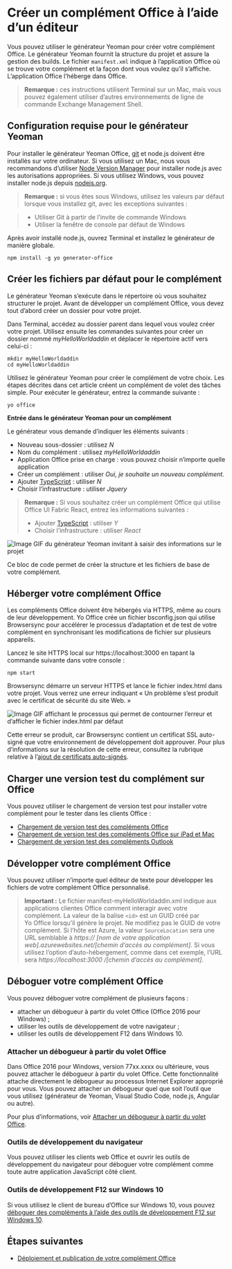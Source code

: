 
# <a name="create-an-office-add-in-using-any-editor"></a>Créer un complément Office à l’aide d’un éditeur

Vous pouvez utiliser le générateur Yeoman pour créer votre complément Office. Le générateur Yeoman fournit la structure du projet et assure la gestion des builds. Le fichier `manifest.xml` indique à l’application Office où se trouve votre complément et la façon dont vous voulez qu’il s’affiche. L’application Office l’héberge dans Office.

 >**Remarque :** ces instructions utilisent Terminal sur un Mac, mais vous pouvez également utiliser d’autres environnements de ligne de commande Exchange Management Shell. 


## <a name="prerequisites-for-the-yeoman-generator"></a>Configuration requise pour le générateur Yeoman

Pour installer le générateur Yeoman Office, [git](https://git-scm.com/downloads) et node.js doivent être installés sur votre ordinateur. Si vous utilisez un Mac, nous vous recommandons d’utiliser [Node Version Manager](https://github.com/creationix/nvm) pour installer node.js avec les autorisations appropriées. Si vous utilisez Windows, vous pouvez installer node.js depuis [nodejs.org](https://nodejs.org/en/).

>**Remarque :** si vous êtes sous Windows, utilisez les valeurs par défaut lorsque vous installez git, avec les exceptions suivantes :

>- Utiliser Git à partir de l’invite de commande Windows
>- Utiliser la fenêtre de console par défaut de Windows

Après avoir installé node.js, ouvrez Terminal et installez le générateur de manière globale.

```
npm install -g yo generator-office
```


## <a name="create-the-default-files-for-your-add-in"></a>Créer les fichiers par défaut pour le complément

Le générateur Yeoman s’exécute dans le répertoire où vous souhaitez structurer le projet. Avant de développer un complément Office, vous devez tout d’abord créer un dossier pour votre projet.

Dans Terminal, accédez au dossier parent dans lequel vous voulez créer votre projet. Utilisez ensuite les commandes suivantes pour créer un dossier nommé _myHelloWorldaddin_ et déplacer le répertoire actif vers celui-ci :




```
mkdir myHelloWorldaddin
cd myHelloWorldaddin
```

Utilisez le générateur Yeoman pour créer le complément de votre choix. Les étapes décrites dans cet article créent un complément de volet des tâches simple. Pour exécuter le générateur, entrez la commande suivante :




```
yo office
```

**Entrée dans le générateur Yeoman pour un complément**

Le générateur vous demande d’indiquer les éléments suivants : 


- Nouveau sous-dossier : utilisez _N_
- Nom du complément : utilisez _myHelloWorldaddin_ 
- Application Office prise en charge : vous pouvez choisir n’importe quelle application
- Créer un complément : utiliser _Oui, je souhaite un nouveau complément._
- Ajouter [TypeScript](https://www.typescriptlang.org/) : utiliser _N_
- Choisir l’infrastructure : utiliser _Jquery_

>**Remarque :** Si vous souhaitez créer un complément Office qui utilise Office UI Fabric React, entrez les informations suivantes :
>- Ajouter [TypeScript](https://www.typescriptlang.org/) : utiliser _Y_
>- Choisir l’infrastructure : utiliser _React_

![Image GIF du générateur Yeoman invitant à saisir des informations sur le projet](../../images/gettingstarted-fast.gif)

Ce bloc de code permet de créer la structure et les fichiers de base de votre complément.


## <a name="hosting-your-office-add-in"></a>Héberger votre complément Office

Les compléments Office doivent être hébergés via HTTPS, même au cours de leur développement. Yo Office crée un fichier bsconfig.json qui utilise Browsersync pour accélérer le processus d’adaptation et de test de votre complément en synchronisant les modifications de fichier sur plusieurs appareils. 

Lancez le site HTTPS local sur https://localhost:3000 en tapant la commande suivante dans votre console :


```
npm start
```

Browsersync démarre un serveur HTTPS et lance le fichier index.html dans votre projet. Vous verrez une erreur indiquant « Un problème s’est produit avec le certificat de sécurité du site Web. »


![Image GIF affichant le processus qui permet de contourner l’erreur et d’afficher le fichier index.html par défaut](../../images/ssl-chrome-bypass.gif)

Cette erreur se produit, car Browsersync contient un certificat SSL auto-signé que votre environnement de développement doit approuver. Pour plus d’informations sur la résolution de cette erreur, consultez la rubrique relative à l’[ajout de certificats auto-signés](https://github.com/OfficeDev/generator-office/blob/master/src/docs/ssl.md).

## <a name="sideload-the-add-in-into-office"></a>Charger une version test du complément sur Office

Vous pouvez utiliser le chargement de version test pour installer votre complément pour le tester dans les clients Office :

- [Chargement de version test des compléments Office](../testing/create-a-network-shared-folder-catalog-for-task-pane-and-content-add-ins.md)
- [Chargement de version test des compléments Office sur iPad et Mac](../testing/sideload-an-office-add-in-on-ipad-and-mac.md)   
- [Chargement de version test des compléments Outlook](../outlook/testing-and-tips.md)

## <a name="develop-your-office-add-in"></a>Développer votre complément Office

Vous pouvez utiliser n’importe quel éditeur de texte pour développer les fichiers de votre complément Office personnalisé.

> **Important :** Le fichier manifest-myHelloWorldaddin.xml indique aux applications clientes Office comment interagir avec votre complément. La valeur de la balise `<id>` est un GUID créé par Yo Office lorsqu’il génère le projet. Ne modifiez pas le GUID de votre complément. Si l’hôte est Azure, la valeur `SourceLocation` sera une URL semblable à _https:// [nom de votre application web].azurewebsites.net/[chemin d’accès au complément]_. Si vous utilisez l’option d’auto-hébergement, comme dans cet exemple, l’URL sera _https://localhost:3000 /[chemin d’accès au complément]_.


## <a name="debug-your-office-add-in"></a>Déboguer votre complément Office


Vous pouvez déboguer votre complément de plusieurs façons :

- attacher un débogueur à partir du volet Office (Office 2016 pour Windows) ;
- utiliser les outils de développement de votre navigateur ;
- utiliser les outils de développement F12 dans Windows 10.

### <a name="attach-debugger-from-the-task-pane"></a>Attacher un débogueur à partir du volet Office

Dans Office 2016 pour Windows, version 77xx.xxxx ou ultérieure, vous pouvez attacher le débogueur à partir du volet Office. Cette fonctionnalité attache directement le débogueur au processus Internet Explorer approprié pour vous. Vous pouvez attacher un débogueur quel que soit l’outil que vous utilisez (générateur de Yeoman, Visual Studio Code, node.js, Angular ou autre). 

Pour plus d’informations, voir [Attacher un débogueur à partir du volet Office](../testing/attach-debugger-from-task-pane.md).


### <a name="browser-developer-tools"></a>Outils de développement du navigateur 

Vous pouvez utiliser les clients web Office et ouvrir les outils de développement du navigateur pour déboguer votre complément comme toute autre application JavaScript côté client. 

### <a name="f12-developer-tools-on-windows-10"></a>Outils de développement F12 sur Windows 10

Si vous utilisez le client de bureau d’Office sur Windows 10, vous pouvez [déboguer des compléments à l’aide des outils de développement F12 sur Windows 10](../testing/debug-add-ins-using-f12-developer-tools-on-windows-10.md).
    
## <a name="next-steps"></a>Étapes suivantes

- [Déploiement et publication de votre complément Office](../publish/publish.md)
    
